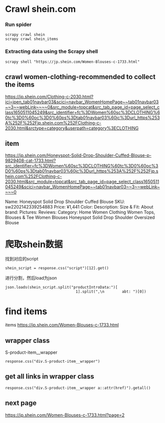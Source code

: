 # Crawl shein.com
### Run spider
```
scrapy crawl shein
scrapy crawl shein_items
```


### Extracting data using the Scrapy shell
```
scrapy shell "https://jp.shein.com/Women-Blouses-c-1733.html"
```
## crawl women-clothing-recommended to collect the items 
https://jp.shein.com/Clothing-c-2030.html?ici=jpen_tab01navbar03&scici=navbar_WomenHomePage~~tab01navbar03~~3~~webLink~~~~0&src_module=topcat&src_tab_page_id=page_select_class1650511045249&src_identifier=fc%3DWomen%60sc%3DCLOTHING%60tc%3D0%60oc%3D0%60ps%3Dtab01navbar03%60jc%3Durl_https%253A%252F%252Fjp.shein.com%252FClothing-c-2030.html&srctype=category&userpath=category%3ECLOTHING

## item
https://jp.shein.com/Honeyspot-Solid-Drop-Shoulder-Cuffed-Blouse-p-9829408-cat-1733.html?src_identifier=fc%3DWomen%60sc%3DCLOTHING%60tc%3D0%60oc%3D0%60ps%3Dtab01navbar03%60jc%3Durl_https%253A%252F%252Fjp.shein.com%252FClothing-c-2030.html&src_module=topcat&src_tab_page_id=page_select_class1650511045249&scici=navbar_WomenHomePage~~tab01navbar03~~3~~webLink~~~~0

Name: Honeyspot Solid Drop Shoulder Cuffed Blouse
SKU: sw2202142339254883
Price: ¥1,441
Color: 
Description: 
Size & Fit:
About brand: 
Pictures:
Reviews:
Category: Home  Women Clothing Women Tops, Blouses & Tee Women Blouses  Honeyspot Solid Drop Shoulder Oversized Blouse
# 爬取shein数据
找到对应的script
```
shein_script = response.css("script")[12].get()
```
进行分割，然后load为json
```
json.loads(shein_script.split("productIntroData:")[
                                1].split(",\n        abt: ")[0])
```

# find items
items
https://jp.shein.com/Women-Blouses-c-1733.html
## wrapper class
S-product-item__wrapper
```
response.css("div.S-product-item__wrapper")
```
## get all links in wrapper class
```
response.css("div.S-product-item__wrapper a::attr(href)").getall()
```
## next page 
https://jp.shein.com/Women-Blouses-c-1733.html?page=2